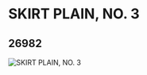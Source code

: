 # SKIRT PLAIN, NO. 3
## 26982
![SKIRT PLAIN, NO. 3](https://lc-www-live-s.legocdn.com/media/bricks/5/2/6154021.jpg)